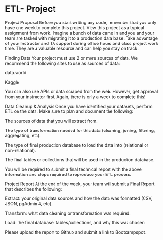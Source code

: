 # ETL- Project 

Project Proposal
Before you start writing any code, remember that you only have one week to complete this project. View this project as a typical assignment from work. Imagine a bunch of data came in and you and your team are tasked with migrating it to a production data base.
Take advantage of your Instructor and TA support during office hours and class project work time. They are a valuable resource and can help you stay on track.

Finding Data
Your project must use 2 or more sources of data. We recommend the following sites to use as sources of data:


data.world


Kaggle


You can also use APIs or data scraped from the web. However, get approval from your instructor first. Again, there is only a week to complete this!

Data Cleanup & Analysis
Once you have identified your datasets, perform ETL on the data. Make sure to plan and document the following:


The sources of data that you will extract from.


The type of transformation needed for this data (cleaning, joining, filtering, aggregating, etc).


The type of final production database to load the data into (relational or non-relational).


The final tables or collections that will be used in the production database.


You will be required to submit a final technical report with the above information and steps required to reproduce your ETL process.

Project Report
At the end of the week, your team will submit a Final Report that describes the following:


Extract: your original data sources and how the data was formatted (CSV, JSON, pgAdmin 4, etc).


Transform: what data cleaning or transformation was required.


Load: the final database, tables/collections, and why this was chosen.


Please upload the report to Github and submit a link to Bootcampspot.
